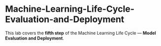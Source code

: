 # Machine-Learning-Life-Cycle-Evaluation-and-Deployment
This lab covers the **fifth step** of the Machine Learning Life Cycle — **Model Evaluation and Deployment**.  
